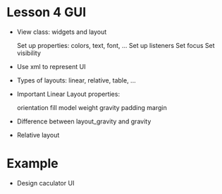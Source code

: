 # Lesson 4 GUI
- View class: widgets and layout

	Set up properties: colors, text, font, ...
	Set up listeners
	Set focus
	Set visibility

- Use xml to represent UI

- Types of layouts: linear, relative, table, ...

- Important Linear Layout properties:
	
	orientation
	fill model
	weight
	gravity
	padding
	margin

- Difference between layout_gravity and gravity

- Relative layout

# Example
- Design caculator UI
